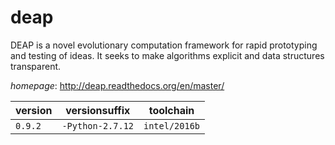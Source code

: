 # deap

DEAP is a novel evolutionary computation framework for rapid prototyping and testing of ideas.  It seeks to make algorithms explicit and data structures transparent.

*homepage*: <http://deap.readthedocs.org/en/master/>

version | versionsuffix | toolchain
--------|---------------|----------
``0.9.2`` | ``-Python-2.7.12`` | ``intel/2016b``
